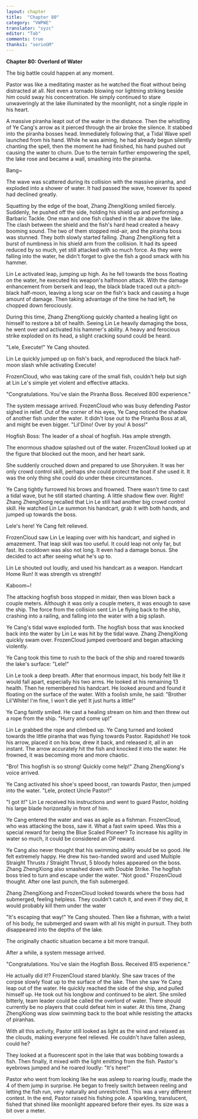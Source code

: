 ```yaml
---
layout: chapter
title:  "Chapter 80"
category: "VWPWE"
translator: "syzc"
editor: "Tab"
comments: true
thanks1: "serioGM"
---
```


**Chapter 80: Overlord of Water**
 
The big battle could happen at any moment.
 
Pastor was like a meditating master as he watched the float without being distracted at all. Not even a tornado blowing nor lightning striking beside him could sway his concentration. He simply continued to stare unwaveringly at the lake illuminated by the moonlight, not a single ripple in his heart.
 
A massive piranha leapt out of the water in the distance. Then the whistling of Ye Cang's arrow as it pierced through the air broke the silence. It stabbed into the piranha bosses head. Immediately following that, a Tidal Wave spell launched from his hand. While he was aiming, he had already begun silently chanting the spell, then the moment he had finished, his hand pushed out causing the water to churn. Due to the terrain further empowering the spell, the lake rose and became a wall, smashing into the piranha.
 
Bang~
 
The wave was scattered during its collision with the massive piranha, and exploded into a shower of water. It had passed the wave, however its speed had declined greatly.
 
Squatting by the edge of the boat, Zhang ZhengXiong smiled fiercely. Suddenly, he pushed off the side, holding his shield up and performing a Barbaric Tackle. One man and one fish clashed in the air above the lake. The clash between the shield and the fish's hard head created a heavy booming sound. The two of them stopped mid-air, and the piranha boss was stunned. They both slowly started falling. Zhang ZhengXiong felt a burst of numbness in his shield arm from the collision. It had its speed reduced by so much, yet still attacked with so much force. As they were falling into the water, he didn't forget to give the fish a good smack with his hammer.
 
Lin Le activated leap, jumping up high. As he fell towards the boss floating on the water, he executed his weapon's halfmoon attack. With the damage enhancement from berserk and leap, the black blade traced out a pitch-black half-moon, leaving a long scar on the fish's back and causing a huge amount of damage. Then taking advantage of the time he had left, he chopped down ferociously.
 
During this time, Zhang ZhengXiong quickly chanted a healing light on himself to restore a bit of health. Seeing Lin Le heavily damaging the boss, he went over and activated his hammer's ability. A heavy and ferocious strike exploded on its head, a slight cracking sound could be heard.
 
"Lele, Execute!" Ye Cang shouted.
 
Lin Le quickly jumped up on fish's back, and reproduced the black half-moon slash while activating Execute!
 
FrozenCloud, who was taking care of the small fish, couldn't help but sigh at Lin Le's simple yet violent and effective attacks.
 
"Congratulations. You've slain the Piranha Boss. Received 800 experience."
 
The system message arrived. FrozenCloud who was busy defending Pastor sighed in relief. Out of the corner of his eyes, Ye Cang noticed the shadow of another fish under the water. It didn't lose out to the Piranha Boss at all, and might be even bigger. "Lil'Dino! Over by you! A boss!"
 
Hogfish Boss: The leader of a shoal of hogfish. Has ample strength.
 
The enormous shadow splashed out of the water. FrozenCloud looked up at the figure that blocked out the moon, and her heart sank.
 
She suddenly crouched down and prepared to use Shoryuken. It was her only crowd control skill, perhaps she could protect the boat if she used it. It was the only thing she could do under these circumstances.
 
Ye Cang tightly furrowed his brows and frowned. There wasn't time to cast a tidal wave, but he still started chanting. A little shadow flew over. Right! Zhang ZhengXiong recalled that Lin Le still had another big crowd control skill. He watched Lin Le summon his handcart, grab it with both hands, and jumped up towards the boss.
 
Lele's here! Ye Cang felt relieved.
 
FrozenCloud saw Lin Le leaping over with his handcart, and sighed in amazement. That leap skill was too useful. It could leap not only far, but fast. Its cooldown was also not long. It even had a damage bonus. She decided to act after seeing what he's up to. 
 
Lin Le shouted out loudly, and used his handcart as a weapon. Handcart Home Run! It was strength vs strength!
 
Kaboom~!
 
The attacking hogfish boss stopped in midair, then was blown back a couple meters. Although it was only a couple meters, it was enough to save the ship. The force from the collision sent Lin Le flying back to the ship, crashing into a railing, and falling into the water with a big splash.
 
Ye Cang's tidal wave exploded forth. The hogfish boss that was knocked back into the water by Lin Le was hit by the tidal wave. Zhang ZhengXiong quickly swam over. FrozenCloud jumped overboard and began attacking violently.
 
Ye Cang took this time to rush to the back of the ship and roared towards the lake's surface: "Lele!" 
 
Lin Le took a deep breath. After that enormous impact, his body felt like it would fall apart, especially his two arms. He looked at his remaining 13 health. Then he remembered his handcart. He looked around and found it floating on the surface of the water. With a foolish smile, he said: "Brother Lil'White! I'm fine, I won't die yet! It just hurts a little!" 
 
Ye Cang faintly smiled. He cast a healing stream on him and then threw out a rope from the ship. "Hurry and come up!"
 
Lin Le grabbed the rope and climbed up. Ye Cang turned and looked towards the little piranha that was flying towards Pastor. Rapidshot! He took his arrow, placed it on his bow, drew it back, and released it, all in an instant. The arrow accurately hit the fish and knocked it into the water. He frowned, it was becoming more and more chaotic.  
 
"Bro! This hogfish is so strong! Quickly come help!" Zhang ZhengXiong's voice arrived.
 
Ye Cang activated his shoe's speed boost, ran towards Pastor, then jumped into the water. "Lele, protect Uncle Pastor!"
 
"I got it!" Lin Le received his instructions and went to guard Pastor, holding his large blade horizontally in front of him.
 
Ye Cang entered the water and was as agile as a fishman. FrozenCloud, who was attacking the boss, saw it. What a fast swim speed. Was this a special reward for being the Blue Scaled Pioneer? To increase his agility in water so much, it could be considered an OP reward.
 
Ye Cang also never thought that his swimming ability would be so good. He felt extremely happy. He drew his two-handed sword and used Multiple Straight Thrusts / Straight Thrust, 5 bloody holes appeared on the boss. Zhang ZhengXiong also smashed down with Double Strike. The hogfish boss tried to turn and escape under the water. "Not good." FrozenCloud thought. After one last punch, the fish submerged. 
 
Zhang ZhengXiong and FrozenCloud looked towards where the boss had submerged, feeling helpless. They couldn't catch it, and even if they did, it would probably kill them under the water
 
"It's escaping that way!" Ye Cang shouted. Then like a fishman, with a twist of his body, he submerged and swam with all his might in pursuit. They both disappeared into the depths of the lake.
 
The originally chaotic situation became a bit more tranquil.
 
After a while, a system message arrived.
 
"Congratulations. You've slain the Hogfish Boss. Received 815 experience."
 
He actually did it!? FrozenCloud stared blankly. She saw traces of the corpse slowly float up to the surface of the lake. Then she saw Ye Cang leap out of the water. He quickly reached the side of the ship, and pulled himself up. He took out his longbow and continued to be alert. She smiled bitterly, team leader could be called the overlord of water. There should currently be no players that could defeat him in water. At this time, Zhang ZhengXiong was slow swimming back to the boat while resisting the attacks of piranhas. 
 
With all this activity, Pastor still looked as light as the wind and relaxed as the clouds, making everyone feel relieved. He couldn't have fallen asleep, could he?
 
They looked at a fluorescent spot in the lake that was bobbing towards a fish. Then finally, it mixed with the light emitting from the fish. Pastor's eyebrows jumped and he roared loudly: "It's here!"
 
Pastor who went from looking like he was asleep to roaring loudly, made the 4 of them jump in surprise. He began to freely switch between reeling and letting the fish run, very naturally and unrestricted. This was a very different contest. In the end, Pastor raised his fishing pole. A sparkling, translucent, fished that shined like moonlight appeared before their eyes. Its size was a bit over a meter.  
